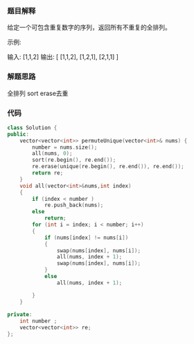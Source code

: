 ### 题目解释
给定一个可包含重复数字的序列，返回所有不重复的全排列。

示例:

输入: [1,1,2]
输出:
[
  [1,1,2],
  [1,2,1],
  [2,1,1]
]

### 解题思路
全排列
sort
erase去重

### 代码

```cpp
class Solution {
public:
	vector<vector<int>> permuteUnique(vector<int>& nums) {
		number = nums.size();
		all(nums, 0);
		sort(re.begin(), re.end());
		re.erase(unique(re.begin(), re.end()), re.end());
		return re;
	}
	void all(vector<int>&nums,int index)
	{
		if (index < number )
			re.push_back(nums);
		else
			return;
		for (int i = index; i < number; i++)
		{
			if (nums[index] != nums[i])
			{
				swap(nums[index], nums[i]);
				all(nums, index + 1);
				swap(nums[index], nums[i]);
			}
			else 
				all(nums, index + 1);

		}
	}
	
private:
	int number ;
	vector<vector<int>> re;
};
```
